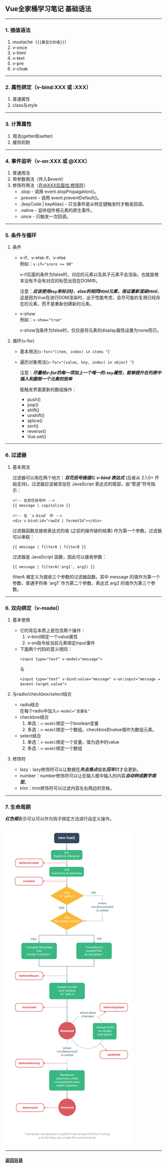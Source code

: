 ## Vue全家桶学习笔记 基础语法
---
### 1. 插值语法

1. mustache（`{{要显示的值}}`）
2. v-once
3. v-html
4. v-text
5. v-pre
6. v-cloak

---
### 2. 属性绑定（v-bind:XXX 或 :XXX）

1. 普通属性
2. class与style

---
### 3. 计算属性

1. 用法(getter和setter)
2. 缓存机制


---
### 4. 事件监听（v-on:XXX 或 @XXX）

1. 普通用法
2. 带参数用法（传入$event）
3. 修饰符用法（在@XXX后面加.修饰符）
    + .stop - 调用 event.stopPropagation()。
    + .prevent - 调用 event.preventDefault()。
    + .{keyCode | keyAlias} - 只当事件是从特定键触发时才触发回调。
    + .native - 监听组件根元素的原生事件。
    + .once - 只触发一次回调。


---
### 5. 条件与循环  

1. 条件  
    + v-if、v-else-if、v-else  
        例如：`v-if="score >= 90"`

        v-if后面的条件为false时，对应的元素以及其子元素不会渲染。也就是根本没有不会有对应的标签出现在DOM中。

        注意：***应该使用`key`来标识if、else的相同html元素，保证重新渲染html***，这是因为Vue在进行DOM渲染时，出于性能考虑，会尽可能的复用已经存在的元素，而不是重新创建新的元素。
    + v-show  
        例如：`v-show="true"`  

        v-show当条件为false时，仅仅是将元素的display属性设置为none而已。

2. 循环(v-for)  

    + 基本用法(`v-for="(item, index) in items
"`)
    + 遍历对象用法(`v-for="(value, key, index) in object
"`)

        注意：***尽量给v-for的每一项加上一个唯一的`:key`属性，能够提升在列表中插入和删除一个元素的效率***

        能触发界面更新的数组操作：

        + push()
        + pop()
        + shift()
        + unshift()
        + splice()
        + sort()
        + reverse()
        + Vue.set()

---
### 6. 过滤器

1. 基本用法

    过滤器可以用在两个地方：***双花括号插值***和 ***v-bind 表达式*** (后者从 2.1.0+ 开始支持)。过滤器应该被添加在 JavaScript 表达式的尾部，由“管道”符号指示：

    ```
    <!-- 在双花括号中 -->
    {{ message | capitalize }}

    <!-- 在 `v-bind` 中 -->
    <div v-bind:id="rawId | formatId"></div>
    ```

    过滤器函数总接收表达式的值 (之前的操作链的结果) 作为第一个参数。过滤器可以串联：
    ```
    {{ message | filterA | filterB }}
    ```
    过滤器是 JavaScript 函数，因此可以接收参数：
    ```
    {{ message | filterA('arg1', arg2) }}
    ```
    filterA 被定义为接收三个参数的过滤器函数。其中 message 的值作为第一个参数，普通字符串 'arg1' 作为第二个参数，表达式 arg2 的值作为第三个参数。


---
### 6. 双向绑定（v-model）

1. 基本使用 
    + 它的背后本质上是包含两个操作：
        1. v-bind绑定一个value属性
        2. v-on指令给当前元素绑定input事件
    + 下面两个代码的意义相同：
        ```
        <input type="text" v-model="message">
        ```
        与
        ``` 
        <input type="text" v-bind:value="message" v-on:input="message = $event.target.value">
        ```

2. 与radio/checkbox/select结合
    + radio结合  
        在每个radio中加入`v-model="变量名"`
    + checkbox结合  
        1. 单选：`v-model`绑定一个boolean变量
        2. 多选：`v-model`绑定一个数组，checkbox的value值作为数组元素。
    + select结合  
        1. 单选：`v-model`绑定一个变量，值为选中的value
        2. 多选：`v-model`绑定一个数组
3. 修饰符

    + lazy：lazy修饰符可以让数据在***失去焦点***或者***回车***时才会更新。
    + number：number修饰符可以让在输入框中输入的内容***自动转成数字类型***。
    + trim：trim修饰符可以过滤内容左右两边的空格。

---
### 7. 生命周期

***红色框***表示可以可以作为钩子绑定方法进行自定义操作。

![生命周期](./image/lifecycle.png)




---

#### [返回目录](./)
